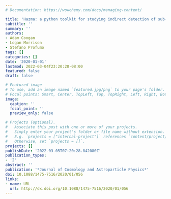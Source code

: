 ```yaml
---
# Documentation: https://wowchemy.com/docs/managing-content/

title: 'Hazma: a python toolkit for studying indirect detection of sub-GeV dark matter'
subtitle: ''
summary: ''
authors:
- Adam Coogan
- Logan Morrison
- Stefano Profumo
tags: []
categories: []
date: '2020-01-01'
lastmod: 2022-03-04T23:20:28-08:00
featured: false
draft: false

# Featured image
# To use, add an image named `featured.jpg/png` to your page's folder.
# Focal points: Smart, Center, TopLeft, Top, TopRight, Left, Right, BottomLeft, Bottom, BottomRight.
image:
  caption: ''
  focal_point: ''
  preview_only: false

# Projects (optional).
#   Associate this post with one or more of your projects.
#   Simply enter your project's folder or file name without extension.
#   E.g. `projects = ["internal-project"]` references `content/project/deep-learning/index.md`.
#   Otherwise, set `projects = []`.
projects: []
publishDate: '2022-03-05T07:20:28.842080Z'
publication_types:
- '2'
abstract: ''
publication: '*Journal of Cosmology and Astroparticle Physics*'
doi: 10.1088/1475-7516/2020/01/056
links:
- name: URL
  url: http://dx.doi.org/10.1088/1475-7516/2020/01/056
---
```

